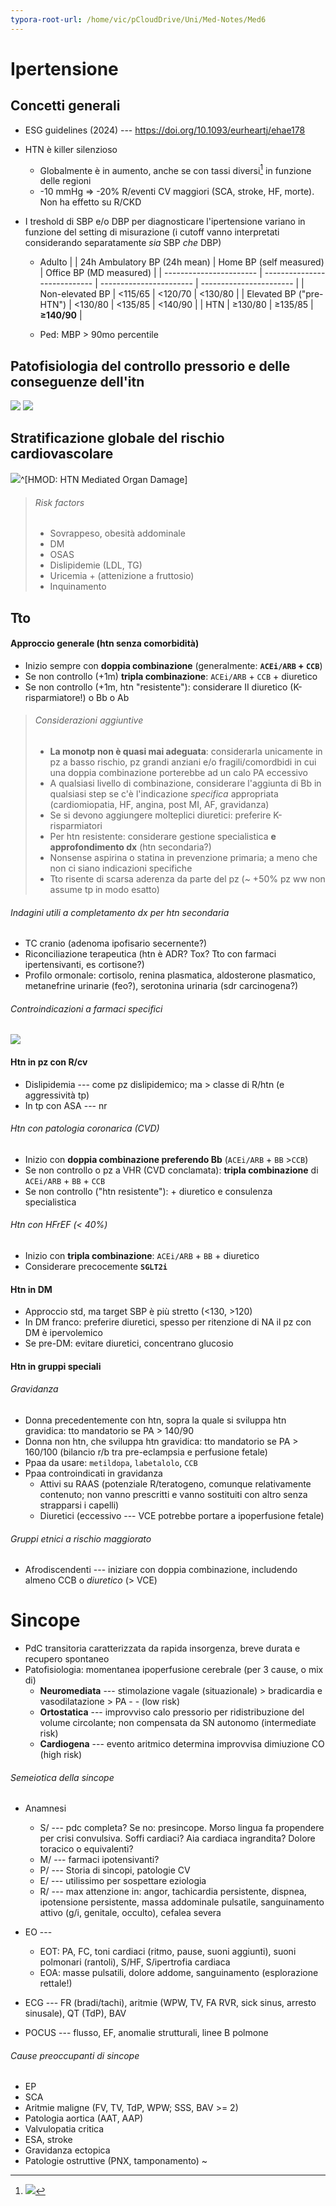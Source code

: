 ```yaml
---
typora-root-url: /home/vic/pCloudDrive/Uni/Med-Notes/Med6
---
```




# Ipertensione

## Concetti generali

* ESG guidelines (2024) --- <https://doi.org/10.1093/eurheartj/ehae178>

* HTN è killer silenzioso

	* Globalmente è in aumento, anche se con tassi diversi[^htnmondo] in funzione delle regioni
	* -10 mmHg => -20% R/eventi CV maggiori (SCA, stroke, HF, morte). Non ha effetto su R/CKD

* I treshold di SBP e/o DBP per diagnosticare l'ipertensione variano in funzione del setting di misurazione (i cutoff vanno interpretati considerando separatamente *sia* SBP *che* DBP)
  * Adulto 
  	|                         | 24h Ambulatory BP (24h mean) | Home BP (self measured) | Office BP (MD measured) |
  	| ----------------------- | ---------------------------- | ----------------------- | ----------------------- |
  	| Non-elevated BP         | <115/65                      | <120/70                 | <130/80                 |
  	| Elevated BP ("pre-HTN") | <130/80                      | <135/85                 | <140/90                 |
  	| HTN                     | ≥130/80                      | ≥135/85                 | **≥140/90**             |

  * Ped: MBP > 90mo percentile

[^htnmondo]:![](https://www.thelancet.com/cms/attachment/3b4acae6-580f-41f1-82a4-f8ea9bf3bfa5/gr6.jpg)


## Patofisiologia del controllo pressorio e delle conseguenze dell'itn
![](https://oup.silverchair-cdn.com/oup/backfile/Content_public/Journal/eurheartj/45/38/10.1093_eurheartj_ehae178/1/ehae178f1.jpeg?Expires=1731421963&Signature=S72zYwmbbLnkDPSLUUlbIfaZ9eO~kGMDr35Q0544H8I9X8PI0wAot8LZvo-Lll~T59XCSZp2i2pugaO4dv3yKqX0QmLhWzi5hHdryh8-hiBLqe~o5i9oVVCMT5CDYa8S6adOQ-8SxsSwvWK7a~u--dMO5EGJvGo0iTIGSXjWQrfgPKFhX73T7BecvQFEiOdFgSB3qCgdpoNbNkwgivQpaedOSrHy-oL9Cfu9UXB7x9M6xUXfEqSKfOCrPNIuMklUURjf8DbzE7-mYShw3tcziOIMYFrQAmHg6TfdIQwuV2kCFmnmpo~SOaXxCQtw1j9vzTkYXfXOBQxXBzp28p0UNw__&Key-Pair-Id=APKAIE5G5CRDK6RD3PGA) ![](https://oup.silverchair-cdn.com/oup/backfile/Content_public/Journal/eurheartj/45/38/10.1093_eurheartj_ehae178/1/ehae178f2.jpeg?Expires=1731422007&Signature=PvbC~uEgz1TFXo9Jxy2lRrPwqB~7Txqc8NbYyrC0NeHgk7aH9T2Xt1urIltg83BHBXQhAU7vXryV1leisIg2i9Ep61YXbabA-WjdtRKysIAeQ~s9Tapaf2~N4TvY1KgCqx~lp25jcpYz6cdh6wtRfY4-T3U1nuiyrxeO-94KRJFGLROrs5JtHJd9rvxAK~jU1u4MIBT5jJrG2Mpbx94s5ZniJ9HBG5Z97IupKWNLRSmouTk5tJRrw8p~JXl3Sx-1wMFuYWc1qNCTslCZI5WKrd6JvZNIg4uyPdg93kgfFR9nLEOn6QqobYX0i2qBqnxgTstAgmXyxUdSm4wT45oqHQ__&Key-Pair-Id=APKAIE5G5CRDK6RD3PGA)

## Stratificazione globale del rischio cardiovascolare

![](https://www.ahajournals.org/cms/10.1161/HYPERTENSIONAHA.120.15026/asset/434a8f41-377a-4ea9-9a94-f0caadc7cecf/assets/images/large/hypertensionaha.120.15026.tab06.jpg)^[HMOD: HTN Mediated Organ Damage]

> ###### Risk factors
>
> * Sovrappeso, obesità addominale
> * DM
> * OSAS
> * Dislipidemie (LDL, TG)
> * Uricemia + (attenizione a fruttosio)
> * Inquinamento

## Tto

#### Approccio generale (htn senza comorbidità)

* Inizio sempre con **doppia combinazione** (generalmente: **`ACEi/ARB` + `CCB`**)
* Se non controllo (+1m) **tripla combinazione**: `ACEi/ARB` + `CCB` + diuretico
* Se non controllo (+1m, htn "resistente"): considerare II diuretico (K-risparmiatore!) o Bb o Ab

> ###### Considerazioni aggiuntive
>
> * **La monotp non è quasi mai adeguata**: considerarla unicamente in pz a basso rischio, pz grandi anziani e/o fragili/comordbidi in cui una doppia combinazione porterebbe ad un calo PA eccessivo
> * A qualsiasi livello di combinazione, considerare l'aggiunta di Bb in qualsiasi step se c'è l'indicazione *specifica* appropriata (cardiomiopatia, HF, angina, post MI, AF, gravidanza)
> * Se si devono aggiungere molteplici diuretici: preferire K-risparmiatori
> * Per htn resistente: considerare gestione specialistica **e approfondimento dx** (htn secondaria?)
> * Nonsense aspirina o statina in prevenzione primaria; a meno che non ci siano indicazioni specifiche
> * Tto risente di scarsa aderenza da parte del pz (~ +50% pz ww non assume tp in modo esatto)

###### Indagini utili a completamento dx per htn secondaria

* TC cranio (adenoma ipofisario secernente?)
* Riconciliazione terapeutica (htn è ADR? Tox? Tto con farmaci ipertensivanti, es cortisone?)
* Profilo ormonale: cortisolo, renina plasmatica, aldosterone plasmatico, metanefrine urinarie (feo?), serotonina urinaria (sdr carcinogena?)

###### Controindicazioni a farmaci specifici

![](img/htn-farm-controindicazioni.png)

#### Htn in pz con R/cv

* Dislipidemia --- come pz dislipidemico; ma > classe di R/htn  (e aggressività tp)
* In tp con ASA --- nr

###### Htn con patologia coronarica (CVD)

* Inizio con **doppia combinazione preferendo Bb** (`ACEi/ARB` + `BB` >`CCB`)
* Se non controllo o pz a VHR (CVD conclamata): **tripla combinazione** di `ACEi/ARB` + `BB` + `CCB`
* Se non controllo ("htn resistente"): + diuretico e consulenza specialistica

###### Htn con HFrEF (< 40%)

* Inizio con **tripla combinazione**: `ACEi/ARB` + `BB` + diuretico
* Considerare precocemente **`SGLT2i`**

#### Htn in DM

* Approccio std, ma target SBP è più stretto (<130, >120)
* In DM franco: preferire diuretici, spesso per ritenzione di NA il pz con DM è ipervolemico
* Se pre-DM: evitare diuretici, concentrano glucosio

#### Htn in gruppi speciali

###### Gravidanza

* Donna precedentemente con htn, sopra la quale si sviluppa htn gravidica: tto mandatorio se PA > 140/90
* Donna non htn, che sviluppa htn gravidica: tto mandatorio se PA > 160/100 (bilancio r/b tra pre-eclampsia e perfusione fetale)
* Ppaa da usare: `metildopa`, `labetalolo`, `CCB`
* Ppaa controindicati in gravidanza
	* Attivi su RAAS (potenziale R/teratogeno, comunque relativamente contenuto; non vanno prescritti e vanno sostituiti con altro senza strapparsi i capelli)
	* Diuretici (eccessivo --- VCE potrebbe portare a ipoperfusione fetale)

###### Gruppi etnici a rischio maggiorato

* Afrodiscendenti ---  iniziare con doppia combinazione, includendo almeno CCB o *diuretico* (> VCE)

# Sincope

* PdC transitoria caratterizzata da rapida insorgenza, breve durata e recupero spontaneo
* Patofisiologia: momentanea ipoperfusione cerebrale (per 3 cause, o mix di)
  * **Neuromediata** --- stimolazione vagale (situazionale) > bradicardia e vasodilatazione > PA - - (low risk)
  * **Ortostatica** --- improvviso calo pressorio per ridistribuzione del volume circolante; non compensata da SN autonomo (intermediate risk)
  * **Cardiogena** --- evento aritmico determina improvvisa dimiuzione CO (high risk)

###### Semeiotica della sincope

* Anamnesi
  * S/ --- pdc completa? Se no: presincope. Morso lingua fa propendere per crisi convulsiva. Soffi cardiaci? Aia cardiaca ingrandita? Dolore toracico o equivalenti?
  * M/ --- farmaci ipotensivanti?
  * P/ --- Storia di sincopi, patologie CV
  * E/ --- utilissimo per sospettare eziologia
  * R/ --- max attenzione in: angor, tachicardia persistente, dispnea, ipotensione persistente, massa addominale pulsatile, sanguinamento attivo (g/i, genitale, occulto), cefalea severa
* EO ---
	* EOT: PA, FC, toni cardiaci (ritmo, pause, suoni aggiunti), suoni polmonari (rantoli), S/HF, S/ipertrofia cardiaca
	* EOA: masse pulsatili, dolore addome, sanguinamento (esplorazione rettale!)

* ECG --- FR (bradi/tachi), aritmie (WPW, TV, FA RVR, sick sinus, arresto sinusale), QT (TdP), BAV
* POCUS --- flusso, EF, anomalie strutturali, linee B polmone

###### Cause preoccupanti di sincope

* EP
* SCA
* Aritmie maligne (FV, TV, TdP, WPW; SSS, BAV >= 2)
* Patologia aortica (AAT, AAP)
* Valvulopatia critica
* ESA, stroke
* Gravidanza ectopica
* Patologie ostruttive (PNX, tamponamento) ~

